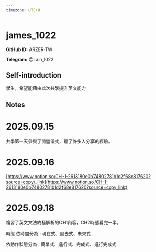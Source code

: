 ```yaml
---
timezone: UTC+8
---
```


# james_1022

**GitHub ID:** ARZER-TW

**Telegram:** @Lain_1022

## Self-introduction

學生，希望能藉由此次共學提升英文能力

## Notes
<!-- Content_START -->
# 2025.09.15
<!-- DAILY_CHECKIN_2025-09-15_START -->
共學第一天參與了開營儀式，聽了許多人分享的經驗。
<!-- DAILY_CHECKIN_2025-09-15_END -->


# 2025.09.16
<!-- DAILY_CHECKIN_2025-09-16_START -->
[https://www.notion.so/CH-1-2613180e0b74802781b1d2f68e817620?source=copy\_link](https://www.notion.so/CH-1-2613180e0b74802781b1d2f68e817620?source=copy_link)
<!-- DAILY_CHECKIN_2025-09-16_END -->


# 2025.09.18
<!-- DAILY_CHECKIN_2025-09-18_START -->
複習了英文文法終極解析的CH1內容，CH2時態看完一半。

時態 依時間分為 : 現在式、過去式、未來式

依動作狀態分為 : 簡單式、進行式、完成式、進行完成式
<!-- DAILY_CHECKIN_2025-09-18_END -->
<!-- Content_END -->
